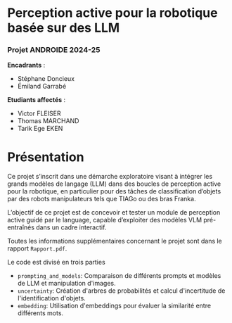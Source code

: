 # Perception active pour la robotique basée sur des LLM
### Projet ANDROIDE 2024-25

**Encadrants** :
- Stéphane Doncieux
- Émiland Garrabé

**Etudiants affectés** :
- Victor FLEISER
- Thomas MARCHAND
- Tarik Ege EKEN


Présentation
=============

Ce projet s’inscrit dans une démarche exploratoire visant à intégrer les grands modèles de langage (LLM) dans des boucles de perception active pour la robotique, en particulier pour des tâches de classification d’objets par des robots manipulateurs tels que TIAGo ou des bras Franka.

L’objectif de ce projet est de concevoir et tester un module de perception active guidé par
le language, capable d’exploiter des modèles VLM pré-entraînés dans un cadre interactif.

Toutes les informations supplémentaires concernant le projet sont dans le rapport `Rapport.pdf`.

Le code est divisé en trois parties
- `prompting_and_models`: Comparaison de différents prompts et modèles de LLM et manipulation d'images.
- `uncertainty`: Création d'arbres de probabilités et calcul d'incertitude de l'identification d'objets.
- `embedding`: Utilisation d'embeddings pour évaluer la similarité entre différents mots.